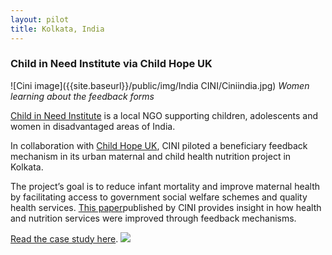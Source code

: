 ```yaml
---
layout: pilot
title: Kolkata, India
---
```

### Child in Need Institute via Child Hope UK

![Cini image]({{site.baseurl}}/public/img/India CINI/Ciniindia.jpg)
*Women learning about the feedback forms*

[Child in Need Institute](http://www.cini-india.org) is a local NGO supporting children, adolescents and women in disadvantaged areas of India.

In collaboration with [Child Hope UK](http://www.childhope.org.uk), CINI piloted a beneficiary feedback mechanism in its urban maternal and child health nutrition project in Kolkata.

The project’s goal is to reduce infant mortality and improve maternal health by facilitating access to government social welfare schemes and quality health services. [This paper]({{site.baseurl}}/public/files/Cinihealth.pdf)published by CINI provides insight in how health and nutrition services were improved through feedback mechanisms. 

[Read the case study here](http://cdn.worldvision.org.uk/files/9714/6056/3426/CINI_India1.pdf).
<img style="margin:auto" src="{{site.baseurl}}/public/img/logos/partner//childhope.png">
